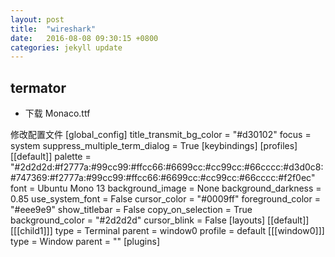 ```yaml
---
layout: post
title:  "wireshark"
date:   2016-08-08 09:30:15 +0800
categories: jekyll update
---
```


## termator
* 下载 Monaco.ttf

修改配置文件
[global_config]
  title_transmit_bg_color = "#d30102"
  focus = system
  suppress_multiple_term_dialog = True
[keybindings]
[profiles]
  [[default]]
    palette = "#2d2d2d:#f2777a:#99cc99:#ffcc66:#6699cc:#cc99cc:#66cccc:#d3d0c8:#747369:#f2777a:#99cc99:#ffcc66:#6699cc:#cc99cc:#66cccc:#f2f0ec"
    font = Ubuntu Mono 13
    background_image = None
    background_darkness = 0.85
    use_system_font = False
    cursor_color = "#0009ff"
    foreground_color = "#eee9e9"
    show_titlebar = False
    copy_on_selection = True
    background_color = "#2d2d2d"
    cursor_blink = False
[layouts]
  [[default]]
    [[[child1]]]
      type = Terminal
      parent = window0
      profile = default
    [[[window0]]]
      type = Window
      parent = ""
[plugins]

